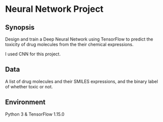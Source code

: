 # Neural Network Project

## Synopsis

Design and train a Deep Neural Network using TensorFlow to predict the toxicity of drug molecules from the their chemical expressions.​

I used CNN for this project.

## Data

A list of drug molecules and their SMILES expressions, and the binary label of whether toxic or not.​

## Environment

Python 3​ & TensorFlow 1.15.0
